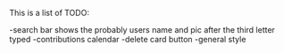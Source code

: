This is a list of TODO:

-search bar shows the probably users name and pic after the third letter typed
-contributions calendar
-delete card button
-general style
